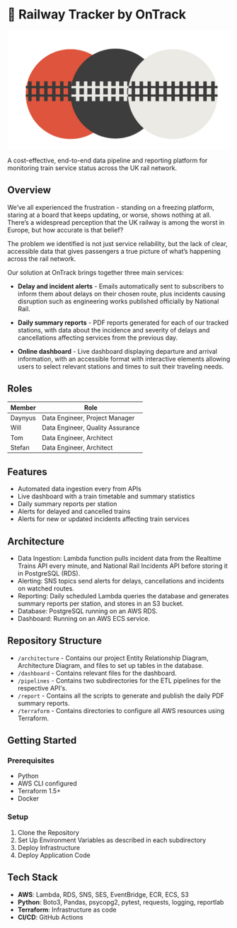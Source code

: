 # 🚆 Railway Tracker by OnTrack

![logo](./OnTrack.png)

A cost-effective, end-to-end data pipeline and reporting platform for monitoring train service status across the UK rail network.

## Overview

We’ve all experienced the frustration - standing on a freezing platform, staring at a board that keeps updating, or worse, shows nothing at all.
There’s a widespread perception that the UK railway is among the worst in Europe, but how accurate is that belief?

The problem we identified is not just service reliability, but the lack of clear, accessible data that gives passengers a true picture of what’s happening across the rail network.

Our solution at OnTrack brings together three main services:

- **Delay and incident alerts** - Emails automatically sent to subscribers to inform them about delays on their chosen route, plus incidents causing disruption such as engineering works published officially by National Rail.

- **Daily summary reports** - PDF reports generated for each of our tracked stations, with data about the incidence and severity of delays and cancellations affecting services from the previous day.

- **Online dashboard** - Live dashboard displaying departure and arrival information, with an accessible format with interactive elements allowing users to select relevant stations and times to suit their traveling needs.

## Roles

| Member    | Role                            |
|-----------|---------------------------------|
| Daynyus   | Data Engineer, Project Manager  |
| Will      | Data Engineer, Quality Assurance|
| Tom       | Data Engineer, Architect        |
| Stefan    | Data Engineer, Architect        |

## Features

- Automated data ingestion every from APIs
- Live dashboard with a train timetable and summary statistics
- Daily summary reports per station
- Alerts for delayed and cancelled trains
- Alerts for new or updated incidents affecting train services

## Architecture

- Data Ingestion: Lambda function pulls incident data from the Realtime Trains API every minute, and National Rail Incidents API before storing it in PostgreSQL (RDS).
- Alerting: SNS topics send alerts for delays, cancellations and incidents on watched routes.
- Reporting: Daily scheduled Lambda queries the database and generates summary reports per station, and stores in an S3 bucket.
- Database: PostgreSQL running on an AWS RDS.
- Dashboard: Running on an AWS ECS service.

## Repository Structure

- `/architecture` - Contains our project Entity Relationship Diagram, Architecture Diagram, and files to set up tables in the database.
- `/dashboard` - Contains relevant files for the dashboard.
- `/pipelines` - Contains two subdirectories for the ETL pipelines for the respective API's.
- `/report` - Contains all the scripts to generate and publish the daily PDF summary reports.
- `/terraform` - Contains directories to configure all AWS resources using Terraform.

## Getting Started

### Prerequisites
- Python
- AWS CLI configured
- Terraform 1.5+
- Docker

### Setup
1. Clone the Repository
2. Set Up Environment Variables as described in each subdirectory
3. Deploy Infrastructure
4. Deploy Application Code

## Tech Stack

- **AWS**: Lambda, RDS, SNS, SES, EventBridge, ECR, ECS, S3
- **Python**: Boto3, Pandas, psycopg2, pytest, requests, logging, reportlab
- **Terraform**: Infrastructure as code
- **CI/CD**: GitHub Actions